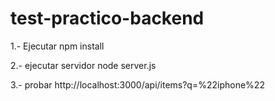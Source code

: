 # test-practico-backend
1.- Ejecutar
npm install

2.- ejecutar servidor
node server.js

3.- probar
http://localhost:3000/api/items?q=%22iphone%22
